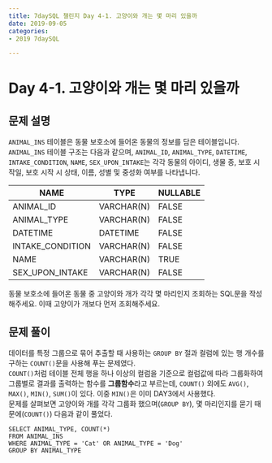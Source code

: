 ```yaml
---
title: 7daySQL 챌린지 Day 4-1. 고양이와 개는 몇 마리 있을까
date: 2019-09-05
categories: 
- 2019 7daySQL

---
```


# Day 4-1. 고양이와 개는 몇 마리 있을까

## 문제 설명
`ANIMAL_INS` 테이블은 동물 보호소에 들어온 동물의 정보를 담은 테이블입니다. `ANIMAL_INS` 테이블 구조는 다음과 같으며, `ANIMAL_ID`, `ANIMAL_TYPE`, `DATETIME`, `INTAKE_CONDITION`, `NAME`, `SEX_UPON_INTAKE`는 각각 동물의 아이디, 생물 종, 보호 시작일, 보호 시작 시 상태, 이름, 성별 및 중성화 여부를 나타냅니다.

| NAME | TYPE | NULLABLE |
|--------|--------|----|
| ANIMAL_ID | 	VARCHAR(N)  |FALSE|
|ANIMAL_TYPE|VARCHAR(N)|FALSE|
|DATETIME|DATETIME|FALSE|
|INTAKE_CONDITION|VARCHAR(N)|FALSE|
|NAME|VARCHAR(N)|TRUE|
|SEX_UPON_INTAKE|VARCHAR(N)|FALSE|

동물 보호소에 들어온 동물 중 고양이와 개가 각각 몇 마리인지 조회하는 SQL문을 작성해주세요. 이때 고양이가 개보다 먼저 조회해주세요.

## 문제 풀이
데이터를 특정 그룹으로 묶어 추출할 때 사용하는 `GROUP BY` 절과 컬럼에 있는 행 개수를 구하는 `COUNT()`문을 사용해 푸는 문제였다.<BR>
`COUNT()`처럼 테이블 전체 행을 하나 이상의 컬럼을 기준으로 컬럼값에 따라 그룹화하여 그룹별로 결과를 출력하는 함수를 **그룹함수**라고 부르는데, `COUNT()` 외에도 `AVG()`, `MAX()`, `MIN()`, `SUM()`이 있다. 이중 `MIN()`은 이미 DAY3에서 사용했다.<BR>
문제를 살펴보면 고양이와 개를 각각 그룹화 했으며(`GROUP BY`), 몇 마리인지를 묻기 때문에(`COUNT()`) 다음과 같이 풀었다.

```
SELECT ANIMAL_TYPE, COUNT(*)
FROM ANIMAL_INS
WHERE ANIMAL_TYPE = 'Cat' OR ANIMAL_TYPE = 'Dog'
GROUP BY ANIMAL_TYPE
```
